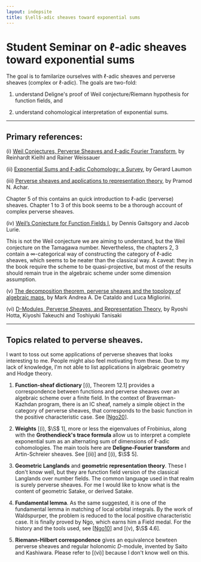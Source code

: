 ```yaml
---
layout: indepsite
title: $\ell$-adic sheaves toward exponential sums
---
```


# Student Seminar on $\ell$-adic sheaves toward exponential sums


The goal is to familarize ourselves with $\ell$-adic sheaves and perverse sheaves (complex or $\ell$-adic). The goals are two-fold: 

1. understand Deligne's proof of Weil conjecture/Riemann hypothesis for function fields, and

2. understand cohomological interpretation of exponential sums.

---
## Primary references:

(i)   [Weil Conjectures, Perverse Sheaves and $\ell$-adic Fourier Transform](https://link.springer.com/book/10.1007/978-3-662-04576-3), by Reinhardt Kielhl and Rainer Weissauer

(ii)  [Exponential Sums and $\ell$-adic Cohomology: a Survey](https://link.springer.com/article/10.1007/s11856-000-1278-6), by Gerard Laumon

(iii) [Perverse sheaves and applications to representation theory](https://bookstore.ams.org/surv-258/), by Pramod N. Achar.

Chapter 5 of this contains an quick introduction to $\ell$-adic (perverse) sheaves. Chapter 1 to 3 of this book seems to be a thorough account of complex perverse sheaves.

(iv)  [Weil’s Conjecture for Function Fields I](https://people.math.harvard.edu/~lurie/papers/tamagawa-abridged.pdf), by Dennis Gaitsgory and Jacob Lurie.

This is not the Weil conjecture we are aiming to understand, but the Weil conjecture on the Tamagawa number. Nevertheless, the chapters 2, 3 contain a $\infty$-categorical way of constructing the category of $\ell$-adic sheaves, which seems to be neater than the classical way. A caveat: they in the book require the scheme to be quasi-projective, but most of the results should remain true in the algebraic scheme under some dimension assumption.

(v) [The decomposition theorem, perverse sheaves and the topology of algebraic maps](https://www.ams.org/journals/bull/2009-46-04/S0273-0979-09-01260-9/S0273-0979-09-01260-9.pdf), by Mark Andrea A. De Cataldo and Luca Migliorini.

(vi) [D-Modules, Perverse Sheaves, and Representation Theory](https://link.springer.com/book/10.1007/978-0-8176-4523-6), by Ryoshi Hotta, Kiyoshi Takeuchi and Toshiyuki Tanisaki

---
## Topics related to perverse sheaves.

I want to toss out some applications of perverse sheaves that looks interesting to me. People might also feel motivating from these. Due to my lack of knowledge, I'm not able to list applications in algebraic geometry and Hodge theory.

1. **Function-sheaf dictionary** [(i), Theorem 12.1] provides a correspondence between functions and perverse sheaves over an algebraic scheme over a finite field. In the context of Braverman-Kazhdan program, there is an IC sheaf, namely a simple object in the category of perverse sheaves, that corresponds to the basic function in the positive characteristic case. See [[Ngo20](https://www.math.uchicago.edu/~ngo/takagi.pdf)].

2. **Weights** [(i), $\S$ 1], more or less the eigenvalues of Frobinius, along with the **Grothendieck's trace formula** allow us to interpret a complete exponential sum as an alternating sum of dimensions of $\ell$-adic cohomologies. The main tools here are **Deligne-Fourier transform** and Artin-Schreier sheaves. See [(ii)] and [(i), $\S$ 5].
 
3. **Geometric Langlands** and **geometric representation theory**. These I don't know well, but they are function field version of the classical Langlands over number fields. The common language used in that realm is surely perverse sheaves. For me I would like to know what is the content of geometric Satake, or derived Satake.

4. **Fundamental lemma**. As the same suggested, it is one of the fundamental lemma in matching of local orbital integrals. By the work of Waldspurper, the problem is reduced to the local positive characteristic case. It is finally proved by Ngo, which earns him a Field medal. For the history and the tools used, see [[Ngo10](https://www.math.uchicago.edu/~ngo/ICM.pdf)] and [(v), $\S$ 4.6].

5. **Riemann-Hilbert correspondence** gives an equivalence bewteen perverse sheaves and regular holonomic $D$-module, invented by Saito and Kashiwara. Please refer to [(vi)] because I don't know well on this.

